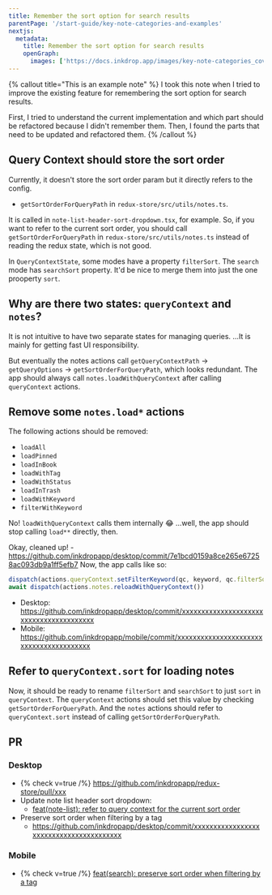 ```yaml
---
title: Remember the sort option for search results
parentPage: '/start-guide/key-note-categories-and-examples'
nextjs:
  metadata:
    title: Remember the sort option for search results
    openGraph:
      images: ['https://docs.inkdrop.app/images/key-note-categories_cover.png']
---
```


{% callout title="This is an example note" %}
I took this note when I tried to improve the existing feature for remembering the sort option for search results.

First, I tried to understand the current implementation and which part should be refactored because I didn't remember them.
Then, I found the parts that need to be updated and refactored them.
{% /callout %}

## Query Context should store the sort order

Currently, it doesn't store the sort order param but it directly refers to the config.

- `getSortOrderForQueryPath` in `redux-store/src/utils/notes.ts`.

It is called in `note-list-header-sort-dropdown.tsx`, for example.
So, if you want to refer to the current sort order, you should call `getSortOrderForQueryPath` in `redux-store/src/utils/notes.ts` instead of reading the redux state, which is not good.

In `QueryContextState`, some modes have a property `filterSort`.
The `search` mode has `searchSort` property.
It'd be nice to merge them into just the one prooperty `sort`.

## Why are there two states: `queryContext` and `notes`?

It is not intuitive to have two separate states for managing queries.
...It is mainly for getting fast UI responsibility.

But eventually the notes actions call `getQueryContextPath` → `getQueryOptions` → `getSortOrderForQueryPath`, which looks redundant.
The app should always call `notes.loadWithQueryContext` after calling `queryContext` actions.

## Remove some `notes.load*` actions

The following actions should be removed:

- `loadAll`
- `loadPinned`
- `loadInBook`
- `loadWithTag`
- `loadWithStatus`
- `loadInTrash`
- `loadWithKeyword`
- `filterWithKeyword`

No! `loadWithQueryContext` calls them internally 😂
...well, the app should stop calling `load**` directly, then.

Okay, cleaned up! - https://github.com/inkdropapp/desktop/commit/7e1bcd0159a8ce265e67258ac093db9a1ff5efb7
Now, the app calls like so:

```js
dispatch(actions.queryContext.setFilterKeyword(qc, keyword, qc.filterSort))
await dispatch(actions.notes.reloadWithQueryContext())
```

- Desktop: https://github.com/inkdropapp/desktop/commit/xxxxxxxxxxxxxxxxxxxxxxxxxxxxxxxxxxxxxxxx
- Mobile: https://github.com/inkdropapp/mobile/commit/xxxxxxxxxxxxxxxxxxxxxxxxxxxxxxxxxxxxxxxx

## Refer to `queryContext.sort` for loading notes

Now, it should be ready to rename `filterSort` and `searchSort` to just `sort` in `queryContext`.
The `queryContext` actions should set this value by checking `getSortOrderForQueryPath`.
And the `notes` actions should refer to `queryContext.sort` instead of calling `getSortOrderForQueryPath`.

## PR

### Desktop

- {% check v=true /%} https://github.com/inkdropapp/redux-store/pull/xxx
- Update note list header sort dropdown:
  - [feat(note-list): refer to query context for the current sort order](https://github.com/inkdropapp/desktop/commit/c11a97a7aab90c669e28396a3c79c0a53a05e6ed)
- Preserve sort order when filtering by a tag
  - https://github.com/inkdropapp/desktop/commit/xxxxxxxxxxxxxxxxxxxxxxxxxxxxxxxxxxxxxxxx

### Mobile

- {% check v=true /%} [feat(search): preserve sort order when filtering by a tag](https://github.com/inkdropapp/mobile/commit/b0a96a63f40534518d9762917df903b6a647ca98)
